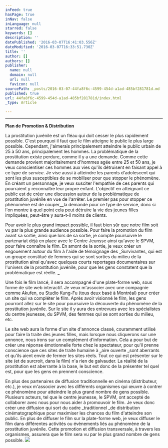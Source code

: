 ```yaml
---
inFeed: true
hasPage: true
inNav: false
inLanguage: null
starred: false
keywords: []
description: ''
datePublished: '2016-03-07T16:41:03.556Z'
dateModified: '2016-03-07T16:33:51.730Z'
title: ''
author: []
authors: []
publisher:
  name: null
  domain: null
  url: null
  favicon: null
sourcePath: _posts/2016-03-07-44fa8f6c-4599-454d-a1ad-485bf281781d.md
published: true
url: 44fa8f6c-4599-454d-a1ad-485bf281781d/index.html
_type: Article

---
```

****

**Plan de Promotion & Distribution**

La
prostitution juvénile est un fléau qui doit cesser le plus rapidement possible.
C'est pourquoi il faut que le film atteigne le public le plus large possible.
Cependant, j'aimerais principalement atteindre le public urbain de 25 à 50 ans,
principalement les hommes. La problématique de la prostitution existe perdure,
comme il y a une demande. Comme cette demande provient majoritairement d'hommes
agée entre 25 et 50 ans, je veux conscientiser ces hommes aux vies qu'ils
détruisent en faisant appel à ce type de _service_. Je vise aussi à
atteindre les parents d'adolescent qui sont les plus susceptibles de se mobiliser
pour que stopper le phénomène. En créant un personnage, je veux susciter
l'empathie de ces parents qui pourraient y reconnaître leur propre enfant.
L'objectif en atteignant ce public est de créer une discussion autour de la
problématique de prostitution juvénile en vue de l'arrêter. Le premier pas pour
stopper ce phénomène est de couper__la demande pour ce type de service, donc si
l'on montre à quel point cela peut détruire la vie des jeunes filles impliquées,
peut-être y aura-t-il moins de clients. 

Pour
avoir le plus grand impact possible, il faut bien sûr que notre film soit vu
par la plus grande audience possible. Pour faire la promotion du film avant sa
sortie, ainsi que lors de sa sortie, je compte poursuivre le partenariat déjà
en place avec le Centre Jeunsse ainsi qu'avec le SPVM, pour faire connaître le
film. En amont de la sortie, je veux créer un engouement autour du film à
l'aide de témoignage des _Survivantes, qui est un groupe constitué de
femmes qui se sont sorties du milieu de la prostitution ainsi qu'avec quelques
courts reportages documentaires sur l'univers de la prostitution juvénile, pour
que les gens constatent que la problématique est réelle. _

Une
fois le film lancé, il sera accompagné d'une plate-forme web, sous forme de
site web interactif. Je veux m'associer avec une compagnie comme Akufen, ou
Studio Kung-Fu (tous deux basé à Montréal) pour créer un site qui va compléter
le film. Après avoir visionné le film, les gens pourront allez sur le site pour
poursuivre la découverte du phénomène de la prostitution juvénile. Sur le site
il y aura des entrevues avec les spécialistes du centre jeunesse, du SPVM, des
femmes qui se sont sorties du milieu, etc. 

Le
site web aura la forme d'un site d'annonce classé, couramment utilisé pour
faire la traite des jeunes filles, mais lorsque nous cliquerons sur une
annonce, nous irons sur un complément d'information. Cela a pour but de créer
une réponse émotionnelle forte chez le spectateur, pour qu'il prenne conscience
que ces sites de traite humaine à _aire ouverte _sont aberrants et qu'ils
aient envie de fermer les sites réels. Tout ce qui est présenter sur le site
(et de surcroit, dans le film) n'a rien de galvauder. La réalité de la
prostitution est aberrante à la base, le but est donc de la présenter tel quel
est, pour que les gens en prennent conscience.

En
plus des partenaires de diffusion traditionnelle en cinéma (distributeur,
etc.), je veux m'associer avec les différents organismes qui œuvre à contrer ce
phénomène pour atteindre le plus grand nombre de gens possible. Plusieurs
acteurs, tel que le centre jeunesse, le SPVM, ont accepté de collaborer avec nous
pour nous aider à promouvoir le film. Je veux donc créer une diffusion qui sort
du cadre _traditionnel _de distribution cinématographique pour maximiser
les chances du film d'atteindre son public. En plus de diffuser le film sur la
plate-forme web, je veux diffuser le film dans différentes activités ou
évènements liés au phénomène de la prostitution juvénile. Cette promotion et
diffusion transversale, à travers les organismes, assurera que le film sera vu
par le plus grand nombre de gens possible. ![](https://the-grid-user-content.s3-us-west-2.amazonaws.com/1d2ae0d8-7d5c-4701-946c-b7b56ca3c298.png)